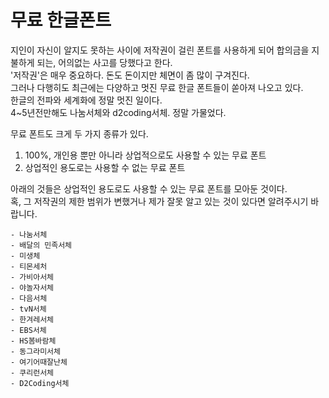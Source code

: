 # 무료 한글폰트
지인이 자신이 알지도 못하는 사이에 저작권이 걸린 폰트를 사용하게 되어 합의금을 지불하게 되는, 어의없는 사고를 당했다고 한다.  
'저작권'은 매우 중요하다. 돈도 돈이지만 체면이 좀 많이 구겨진다.  
그러나 다행히도 최근에는 다양하고 멋진 무료 한글 폰트들이 쏟아져 나오고 있다.  
한글의 전파와 세계화에 정말 멋진 일이다.  
4~5년전만해도 나눔서체와 d2coding서체. 정말 가물었다.  


무료 폰트도 크게 두 가지 종류가 있다.  
1. 100%, 개인용 뿐만 아니라 상업적으로도 사용할 수 있는 무료 폰트
2. 상업적인 용도로는 사용할 수 없는 무료 폰트

아래의 것들은 상업적인 용도로도 사용할 수 있는 무료 폰트를 모아둔 것이다.  
혹, 그 저작권의 제한 범위가 변했거나 제가 잘못 알고 있는 것이 있다면 알려주시기 바랍니다.

    - 나눔서체
    - 배달의 민족서체
    - 미생체
    - 티몬세처
    - 가비아서체
    - 야놀자서체
    - 다음서체
    - tvN서체
    - 한겨레서체
    - EBS서체
    - HS봄바람체
    - 동그라미서체
    - 여기어때잘난체
    - 쿠리런서체
    - D2Coding서체